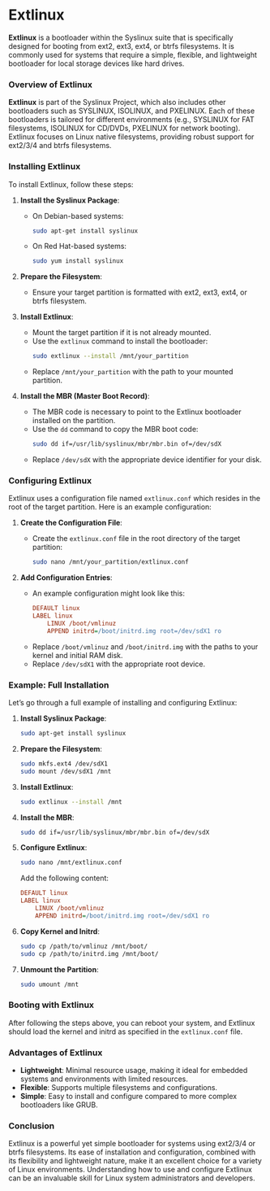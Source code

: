 # Extlinux

**Extlinux** is a bootloader within the Syslinux suite that is specifically designed for booting from ext2, ext3, ext4, or btrfs filesystems. It is commonly used for systems that require a simple, flexible, and lightweight bootloader for local storage devices like hard drives.

### Overview of Extlinux

**Extlinux** is part of the Syslinux Project, which also includes other bootloaders such as SYSLINUX, ISOLINUX, and PXELINUX. Each of these bootloaders is tailored for different environments (e.g., SYSLINUX for FAT filesystems, ISOLINUX for CD/DVDs, PXELINUX for network booting). Extlinux focuses on Linux native filesystems, providing robust support for ext2/3/4 and btrfs filesystems.

### Installing Extlinux

To install Extlinux, follow these steps:

1. **Install the Syslinux Package**:
   - On Debian-based systems:
     ```bash
     sudo apt-get install syslinux
     ```
   - On Red Hat-based systems:
     ```bash
     sudo yum install syslinux
     ```

2. **Prepare the Filesystem**:
   - Ensure your target partition is formatted with ext2, ext3, ext4, or btrfs filesystem.

3. **Install Extlinux**:
   - Mount the target partition if it is not already mounted.
   - Use the `extlinux` command to install the bootloader:
     ```bash
     sudo extlinux --install /mnt/your_partition
     ```
   - Replace `/mnt/your_partition` with the path to your mounted partition.

4. **Install the MBR (Master Boot Record)**:
   - The MBR code is necessary to point to the Extlinux bootloader installed on the partition.
   - Use the `dd` command to copy the MBR boot code:
     ```bash
     sudo dd if=/usr/lib/syslinux/mbr/mbr.bin of=/dev/sdX
     ```
   - Replace `/dev/sdX` with the appropriate device identifier for your disk.

### Configuring Extlinux

Extlinux uses a configuration file named `extlinux.conf` which resides in the root of the target partition. Here is an example configuration:

1. **Create the Configuration File**:
   - Create the `extlinux.conf` file in the root directory of the target partition:
     ```bash
     sudo nano /mnt/your_partition/extlinux.conf
     ```

2. **Add Configuration Entries**:
   - An example configuration might look like this:
     ```ini
     DEFAULT linux
     LABEL linux
         LINUX /boot/vmlinuz
         APPEND initrd=/boot/initrd.img root=/dev/sdX1 ro
     ```
   - Replace `/boot/vmlinuz` and `/boot/initrd.img` with the paths to your kernel and initial RAM disk.
   - Replace `/dev/sdX1` with the appropriate root device.

### Example: Full Installation

Let’s go through a full example of installing and configuring Extlinux:

1. **Install Syslinux Package**:
   ```bash
   sudo apt-get install syslinux
   ```

2. **Prepare the Filesystem**:
   ```bash
   sudo mkfs.ext4 /dev/sdX1
   sudo mount /dev/sdX1 /mnt
   ```

3. **Install Extlinux**:
   ```bash
   sudo extlinux --install /mnt
   ```

4. **Install the MBR**:
   ```bash
   sudo dd if=/usr/lib/syslinux/mbr/mbr.bin of=/dev/sdX
   ```

5. **Configure Extlinux**:
   ```bash
   sudo nano /mnt/extlinux.conf
   ```
   Add the following content:
   ```ini
   DEFAULT linux
   LABEL linux
       LINUX /boot/vmlinuz
       APPEND initrd=/boot/initrd.img root=/dev/sdX1 ro
   ```

6. **Copy Kernel and Initrd**:
   ```bash
   sudo cp /path/to/vmlinuz /mnt/boot/
   sudo cp /path/to/initrd.img /mnt/boot/
   ```

7. **Unmount the Partition**:
   ```bash
   sudo umount /mnt
   ```

### Booting with Extlinux

After following the steps above, you can reboot your system, and Extlinux should load the kernel and initrd as specified in the `extlinux.conf` file.

### Advantages of Extlinux

- **Lightweight**: Minimal resource usage, making it ideal for embedded systems and environments with limited resources.
- **Flexible**: Supports multiple filesystems and configurations.
- **Simple**: Easy to install and configure compared to more complex bootloaders like GRUB.

### Conclusion

Extlinux is a powerful yet simple bootloader for systems using ext2/3/4 or btrfs filesystems. Its ease of installation and configuration, combined with its flexibility and lightweight nature, make it an excellent choice for a variety of Linux environments. Understanding how to use and configure Extlinux can be an invaluable skill for Linux system administrators and developers.
